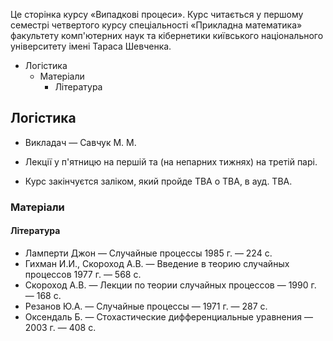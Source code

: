 Це сторінка курсу &laquo;Випадкові процеси&raquo;. Курс читається у першому семестрі четвертого курсу спеціальності &laquo;Прикладна математика&raquo; факультету комп'ютерних наук та кібернетики київського національного університету імені Тараса Шевченка.

<!-- MarkdownTOC -->

- Логістика
	- Матеріали
		- Література

<!-- /MarkdownTOC -->

## Логістика

- Викладач &mdash; Савчук М. М.

- Лекції у п'ятницю на першій та (на непарних тижнях) на третій парі.

- Курс закінчуєтся заліком, який пройде TBA о TBA, в ауд. TBA. 

### Матеріали

#### Література

- Ламперти Джон — Случайные процессы 1985&nbsp;г. — 224&nbsp;с.
- Гихман И.И., Скороход А.В. — Введение в теорию случайных процессов 1977&nbsp;г. — 568&nbsp;с.
- Скороход А.В. — Лекции по теории случайных процессов — 1990&nbsp;г. — 168&nbsp;с.
- Резанов Ю.А. — Случайные процессы — 1971&nbsp;г. — 287&nbsp;с.
- Оксендаль Б. — Стохастические дифференциальные уравнения — 2003&nbsp;г. — 408&nbsp;с.
